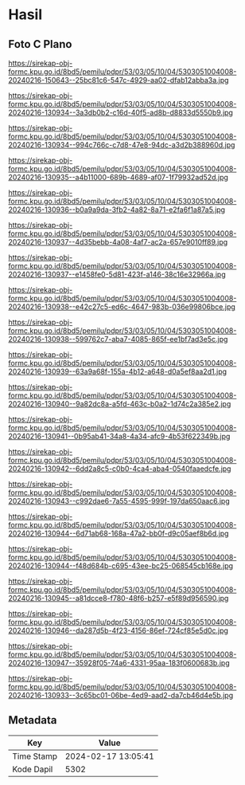 # Hasil

## Foto C Plano

https://sirekap-obj-formc.kpu.go.id/8bd5/pemilu/pdpr/53/03/05/10/04/5303051004008-20240216-150643--25bc81c6-547c-4929-aa02-dfab12abba3a.jpg

https://sirekap-obj-formc.kpu.go.id/8bd5/pemilu/pdpr/53/03/05/10/04/5303051004008-20240216-130934--3a3db0b2-c16d-40f5-ad8b-d8833d5550b9.jpg

https://sirekap-obj-formc.kpu.go.id/8bd5/pemilu/pdpr/53/03/05/10/04/5303051004008-20240216-130934--994c766c-c7d8-47e8-94dc-a3d2b388960d.jpg

https://sirekap-obj-formc.kpu.go.id/8bd5/pemilu/pdpr/53/03/05/10/04/5303051004008-20240216-130935--a4b11000-689b-4689-af07-1f79932ad52d.jpg

https://sirekap-obj-formc.kpu.go.id/8bd5/pemilu/pdpr/53/03/05/10/04/5303051004008-20240216-130936--b0a9a9da-3fb2-4a82-8a71-e2fa6f1a87a5.jpg

https://sirekap-obj-formc.kpu.go.id/8bd5/pemilu/pdpr/53/03/05/10/04/5303051004008-20240216-130937--4d35bebb-4a08-4af7-ac2a-657e9010ff89.jpg

https://sirekap-obj-formc.kpu.go.id/8bd5/pemilu/pdpr/53/03/05/10/04/5303051004008-20240216-130937--e1458fe0-5d81-423f-a146-38c16e32966a.jpg

https://sirekap-obj-formc.kpu.go.id/8bd5/pemilu/pdpr/53/03/05/10/04/5303051004008-20240216-130938--e42c27c5-ed6c-4647-983b-036e99806bce.jpg

https://sirekap-obj-formc.kpu.go.id/8bd5/pemilu/pdpr/53/03/05/10/04/5303051004008-20240216-130938--599762c7-aba7-4085-865f-ee1bf7ad3e5c.jpg

https://sirekap-obj-formc.kpu.go.id/8bd5/pemilu/pdpr/53/03/05/10/04/5303051004008-20240216-130939--63a9a68f-155a-4b12-a648-d0a5ef8aa2d1.jpg

https://sirekap-obj-formc.kpu.go.id/8bd5/pemilu/pdpr/53/03/05/10/04/5303051004008-20240216-130940--9a82dc8a-a5fd-463c-b0a2-1d74c2a385e2.jpg

https://sirekap-obj-formc.kpu.go.id/8bd5/pemilu/pdpr/53/03/05/10/04/5303051004008-20240216-130941--0b95ab41-34a8-4a34-afc9-4b53f622349b.jpg

https://sirekap-obj-formc.kpu.go.id/8bd5/pemilu/pdpr/53/03/05/10/04/5303051004008-20240216-130942--6dd2a8c5-c0b0-4ca4-aba4-0540faaedcfe.jpg

https://sirekap-obj-formc.kpu.go.id/8bd5/pemilu/pdpr/53/03/05/10/04/5303051004008-20240216-130943--c992dae6-7a55-4595-999f-197da650aac6.jpg

https://sirekap-obj-formc.kpu.go.id/8bd5/pemilu/pdpr/53/03/05/10/04/5303051004008-20240216-130944--6d71ab68-168a-47a2-bb0f-d9c05aef8b6d.jpg

https://sirekap-obj-formc.kpu.go.id/8bd5/pemilu/pdpr/53/03/05/10/04/5303051004008-20240216-130944--f48d684b-c695-43ee-bc25-068545cb168e.jpg

https://sirekap-obj-formc.kpu.go.id/8bd5/pemilu/pdpr/53/03/05/10/04/5303051004008-20240216-130945--a81dcce8-f780-48f6-b257-e5f89d956590.jpg

https://sirekap-obj-formc.kpu.go.id/8bd5/pemilu/pdpr/53/03/05/10/04/5303051004008-20240216-130946--da287d5b-4f23-4156-86ef-724cf85e5d0c.jpg

https://sirekap-obj-formc.kpu.go.id/8bd5/pemilu/pdpr/53/03/05/10/04/5303051004008-20240216-130947--35928f05-74a6-4331-95aa-183f0600683b.jpg

https://sirekap-obj-formc.kpu.go.id/8bd5/pemilu/pdpr/53/03/05/10/04/5303051004008-20240216-130933--3c65bc01-06be-4ed9-aad2-da7cb46d4e5b.jpg


## Metadata

| Key        | Value               |
| ---------- | ------------------- |
| Time Stamp | 2024-02-17 13:05:41 |
| Kode Dapil | 5302                |



